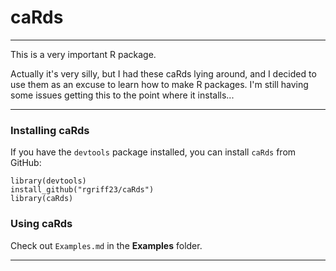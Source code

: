 # caRds

___

This is a very important R package.

Actually it's very silly, but I had these caRds lying around, and I decided to use them as an excuse to learn how to make R packages. I'm still having some issues getting this to the point where it installs...

___

### Installing caRds

If you have the `devtools` package installed, you can install `caRds` from GitHub:

```
library(devtools)
install_github("rgriff23/caRds")
library(caRds)
```

### Using caRds

Check out `Examples.md` in the **Examples** folder.

___